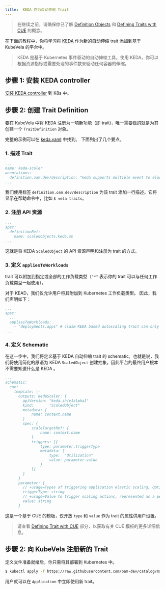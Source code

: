 ```yaml
---
title:  KEDA 作为自动伸缩 Trait
---
```


> 在继续之前，请确保你已了解 [Definition Objects](definition-and-templates) 和 [Defining Traits with CUE](../platform-engineers/traits/customize-trait) 的概念。

在下面的教程中，你将学习将 [KEDA](https://keda.sh/) 作为新的自动伸缩 trait 添加到基于 KubeVela 的平台中。

> KEDA 是基于 Kubernetes 事件驱动的自动伸缩工具。使用 KEDA，你可以根据资源指标或需要处理的事件数来驱动任何容器的伸缩。

## 步骤 1: 安装 KEDA controller

[安装 KEDA controller](https://keda.sh/docs/2.2/deploy/) 到 K8s 中。

## 步骤 2: 创建 Trait Definition

要在 KubeVela 中将 KEDA 注册为一项新功能（即 trait)，唯一需要做的就是为其创建一个 `TraitDefinition` 对象。

完整的示例可以在 [keda.yaml](https://github.com/oam-dev/catalog/blob/master/registry/keda-scaler.yaml) 中找到。
下面列出了几个要点。

### 1. 描述 Trait

```yaml
...
name: keda-scaler
annotations:
  definition.oam.dev/description: "keda supports multiple event to elastically scale applications, this scaler only applies to deployment as example"
...
```

我们使用标签 `definition.oam.dev/description` 为该 trait 添加一行描述。它将显示在帮助命令中，比如 `$ vela traits`。

### 2. 注册 API 资源

```yaml
...
spec:
  definitionRef:
    name: scaledobjects.keda.sh
...
```

这就是将 KEDA `ScaledObject` 的 API 资源声明和注册为 trait 的方式。

### 3. 定义 `appliesToWorkloads`

trait 可以附加到指定或全部的工作负载类型（`"*"` 表示你的 trait 可以与任何工作负载类型一起使用）。

对于 KEAD，我们仅允许用户将其附加到 Kubernetes 工作负载类型。 因此，我们声明如下：

```yaml
...
spec:
  ...
  appliesToWorkloads:
    - "deployments.apps" # claim KEDA based autoscaling trait can only attach to Kubernetes Deployment workload type.
...
``` 

### 4. 定义 Schematic

在这一步中，我们将定义基于 KEDA 自动伸缩 trait 的 schematic，也就是说，我们将使用简化的原语为 KEDA `ScaledObject` 创建抽象，因此平台的最终用户根本不需要知道什么是 KEDA 。


```yaml
...
schematic:
  cue:
    template: |-
      outputs: kedaScaler: {
      	apiVersion: "keda.sh/v1alpha1"
      	kind:       "ScaledObject"
      	metadata: {
      		name: context.name
      	}
      	spec: {
      		scaleTargetRef: {
      			name: context.name
      		}
      		triggers: [{
      			type: parameter.triggerType
      			metadata: {
      				type:  "Utilization"
      				value: parameter.value
      			}
      		}]
      	}
      }
      parameter: {
      	// +usage=Types of triggering application elastic scaling, Optional: cpu, memory
      	triggerType: string
      	// +usage=Value to trigger scaling actions, represented as a percentage of the requested value of the resource for the pods. like: "60"(60%)
      	value: string
      }
 ```

这是一个基于 CUE 的模板，仅开放 `type` 和 `value` 作为 trait 的属性供用户设置。

> 请查看 [Defining Trait with CUE](./traits/customize-trait) 部分，以获取有关 CUE 模板的更多详细信息。

## 步骤 2: 向 KubeVela 注册新的 Trait  

定义文件准备就绪后，你只需将其部署到 Kubernetes 中。

```bash
$ kubectl apply -f https://raw.githubusercontent.com/oam-dev/catalog/master/registry/keda-scaler.yaml
```

用户就可以在 `Application` 中立即使用新 trait。

